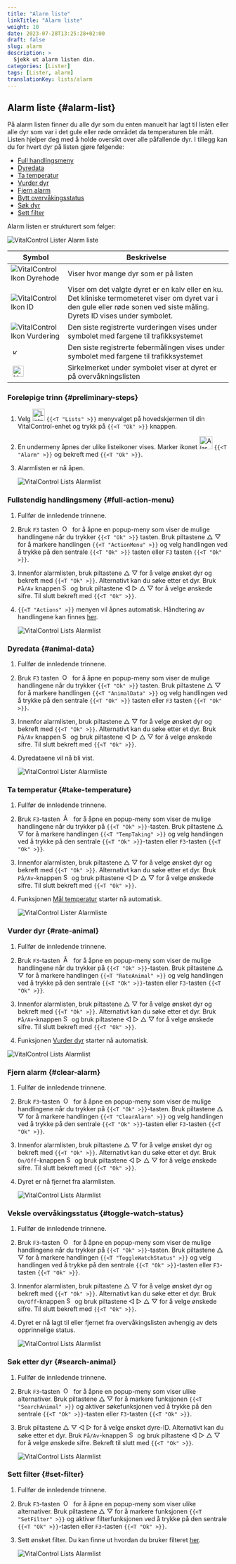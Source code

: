 ```yaml
---
title: "Alarm liste"
linkTitle: "Alarm liste"
weight: 10
date: 2023-07-28T13:25:28+02:00
draft: false
slug: alarm
description: >
  Sjekk ut alarm listen din.
categories: [Lister]
tags: [Lister, alarm]
translationKey: lists/alarm
---
```

## Alarm liste {#alarm-list}

På alarm listen finner du alle dyr som du enten manuelt har lagt til listen eller alle dyr som var i det gule eller røde området da temperaturen ble målt. Listen hjelper deg med å holde oversikt over alle påfallende dyr. I tillegg kan du for hvert dyr på listen gjøre følgende:

- [Full handlingsmeny](#full-action-menu)
- [Dyredata](#animal-data)
- [Ta temperatur](#take-temperature)
- [Vurder dyr](#rate-animal)
- [Fjern alarm](#clear-alarm)
- [Bytt overvåkingsstatus](#toggle-watch-status)
- [Søk dyr](#search-animal)
- [Sett filter](#set-filter)

Alarm listen er strukturert som følger:

   ![VitalControl Lister Alarm liste](../images/alarmstructure.png "Struktur av alarm listen")

|Symbol   | Beskrivelse
|-------  |----
| ![VitalControl Ikon Dyrehode](../images/kopf.png "Dyrehode") | Viser hvor mange dyr som er på listen
| ![VitalControl Ikon ID](../images/ID.png "ID") | Viser om det valgte dyret er en kalv eller en ku. Det kliniske termometeret viser om dyret var i den gule eller røde sonen ved siste måling. Dyrets ID vises under symbolet.
| ![VitalControl Ikon Vurdering](../images/auge.png "Ikon Vurdering") | Den siste registrerte vurderingen vises under symbolet med fargene til trafikksystemet
| &nbsp;<img src="/icons/actions/temperature.svg" width="12" align="bottom" alt="Kroppstemperatur" title="Kroppstemperatur" /> | Den siste registrerte febermålingen vises under symbolet med fargene til trafikksystemet
| &nbsp;<img src="/icons/actions/rating.svg" width="25" align="bottom" alt="Vurdering av dyr" title="Vurdering" /> |Sirkelmerket under symbolet viser at dyret er på overvåkningslisten

### Foreløpige trinn {#preliminary-steps}


1. Velg <img src="/icons/main/lists.svg" width="28" align="bottom" alt="Lists" /> `{{<T "Lists" >}}` menyvalget på hovedskjermen til din VitalControl-enhet og trykk på `{{<T "Ok" >}}` knappen.

2. En undermeny åpnes der ulike listeikoner vises. Marker ikonet <img src="/icons/lists/alarmlist.svg" width="30" align="bottom" alt="Alarm" /> `{{<T "Alarm" >}}` og bekreft med `{{<T "Ok" >}}`.

3. Alarmlisten er nå åpen.

   ![VitalControl Lists Alarmlist](../images/firststeps.png "Preliminary Steps")

### Fullstendig handlingsmeny {#full-action-menu}

1. Fullfør de innledende trinnene.

2. Bruk `F3` tasten &nbsp;<img src="/icons/footer/open-popup.svg" width="15" align="bottom" alt="Open popup" />&nbsp; for å åpne en popup-meny som viser de mulige handlingene når du trykker `{{<T "Ok" >}}` tasten. Bruk piltastene △ ▽ for å markere handlingen `{{<T "ActionMenu" >}}` og velg handlingen ved å trykke på den sentrale `{{<T "Ok" >}}` tasten eller `F3` tasten `{{<T "Ok" >}}`.

3. Innenfor alarmlisten, bruk piltastene △ ▽ for å velge ønsket dyr og bekreft med `{{<T "Ok" >}}`. Alternativt kan du søke etter et dyr. Bruk `På/Av` knappen <img src="/icons/footer/search.svg" width="15" align="bottom" alt="Search" /> og bruk piltastene ◁ ▷ △ ▽ for å velge ønskede sifre. Til slutt bekreft med `{{<T "Ok" >}}`.

4. `{{<T "Actions" >}}` menyen vil åpnes automatisk. Håndtering av handlingene kan finnes [her](/no/docs/actions/).

   ![VitalControl Lists Alarmlist](../images/actionmenu.png "Action menu")

### Dyredata {#animal-data}

1. Fullfør de innledende trinnene.

2. Bruk `F3` tasten &nbsp;<img src="/icons/footer/open-popup.svg" width="15" align="bottom" alt="Open popup" />&nbsp; for å åpne en popup-meny som viser de mulige handlingene når du trykker `{{<T "Ok" >}}` tasten. Bruk piltastene △ ▽ for å markere handlingen `{{<T "AnimalData" >}}` og velg handlingen ved å trykke på den sentrale `{{<T "Ok" >}}` tasten eller `F3` tasten `{{<T "Ok" >}}`.

3. Innenfor alarmlisten, bruk piltastene △ ▽ for å velge ønsket dyr og bekreft med `{{<T "Ok" >}}`. Alternativt kan du søke etter et dyr. Bruk `På/Av` knappen <img src="/icons/footer/search.svg" width="15" align="bottom" alt="Search" /> og bruk piltastene ◁ ▷ △ ▽ for å velge ønskede sifre. Til slutt bekreft med `{{<T "Ok" >}}`.


4. Dyredataene vil nå bli vist.

   ![VitalControl Lister Alarmliste](../images/animaldata.png "Dyredata")

### Ta temperatur {#take-temperature}

1. Fullfør de innledende trinnene.

2. Bruk `F3`-tasten &nbsp;<img src="/icons/footer/open-popup.svg" width="15" align="bottom" alt="Åpne popup" />&nbsp; for å åpne en popup-meny som viser de mulige handlingene når du trykker på `{{<T "Ok" >}}`-tasten. Bruk piltastene △ ▽ for å markere handlingen `{{<T "TempTaking" >}}` og velg handlingen ved å trykke på den sentrale `{{<T "Ok" >}}`-tasten eller `F3`-tasten `{{<T "Ok" >}}`.

3. Innenfor alarmlisten, bruk piltastene △ ▽ for å velge ønsket dyr og bekreft med `{{<T "Ok" >}}`. Alternativt kan du søke etter et dyr. Bruk `På/Av`-knappen <img src="/icons/footer/search.svg" width="15" align="bottom" alt="Søk" /> og bruk piltastene ◁ ▷ △ ▽ for å velge ønskede sifre. Til slutt bekreft med `{{<T "Ok" >}}`.

4. Funksjonen [Mål temperatur](/no/docs/actions/measure-temperature/#measure-fever) starter nå automatisk.

   ![VitalControl Lister Alarmliste](../images/temperature.png "Ta temperatur")

### Vurder dyr {#rate-animal}

1. Fullfør de innledende trinnene.

2. Bruk `F3`-tasten &nbsp;<img src="/icons/footer/open-popup.svg" width="15" align="bottom" alt="Åpne popup" />&nbsp; for å åpne en popup-meny som viser de mulige handlingene når du trykker på `{{<T "Ok" >}}`-tasten. Bruk piltastene △ ▽ for å markere handlingen `{{<T "RateAnimal" >}}` og velg handlingen ved å trykke på den sentrale `{{<T "Ok" >}}`-tasten eller `F3`-tasten `{{<T "Ok" >}}`.

3. Innenfor alarmlisten, bruk piltastene △ ▽ for å velge ønsket dyr og bekreft med `{{<T "Ok" >}}`. Alternativt kan du søke etter et dyr. Bruk `På/Av`-knappen <img src="/icons/footer/search.svg" width="15" align="bottom" alt="Søk" /> og bruk piltastene ◁ ▷ △ ▽ for å velge ønskede sifre. Til slutt bekreft med `{{<T "Ok" >}}`.

4. Funksjonen [Vurder dyr](/no/docs/actions/rating/#rate-your-animals) starter nå automatisk.

![VitalControl Lists Alarmlist](../images/rateanimal.png "Rate animal")

### Fjern alarm {#clear-alarm}

1. Fullfør de innledende trinnene.

2. Bruk `F3`-tasten &nbsp;<img src="/icons/footer/open-popup.svg" width="15" align="bottom" alt="Open popup" />&nbsp; for å åpne en popup-meny som viser de mulige handlingene når du trykker på `{{<T "Ok" >}}`-tasten. Bruk piltastene △ ▽ for å markere handlingen `{{<T "ClearAlarm" >}}` og velg handlingen ved å trykke på den sentrale `{{<T "Ok" >}}`-tasten eller `F3`-tasten `{{<T "Ok" >}}`.

3. Innenfor alarmlisten, bruk piltastene △ ▽ for å velge ønsket dyr og bekreft med `{{<T "Ok" >}}`. Alternativt kan du søke etter et dyr. Bruk `On/Off`-knappen <img src="/icons/footer/search.svg" width="15" align="bottom" alt="Search" /> og bruk piltastene ◁ ▷ △ ▽ for å velge ønskede sifre. Til slutt bekreft med `{{<T "Ok" >}}`.

4. Dyret er nå fjernet fra alarmlisten.

   ![VitalControl Lists Alarmlist](../images/clearalarm.png "Clear alarm")

### Veksle overvåkingsstatus {#toggle-watch-status}

1. Fullfør de innledende trinnene.

2. Bruk `F3`-tasten &nbsp;<img src="/icons/footer/open-popup.svg" width="15" align="bottom" alt="Open popup" />&nbsp; for å åpne en popup-meny som viser de mulige handlingene når du trykker på `{{<T "Ok" >}}`-tasten. Bruk piltastene △ ▽ for å markere handlingen `{{<T "ToggleWatchStatus" >}}` og velg handlingen ved å trykke på den sentrale `{{<T "Ok" >}}`-tasten eller `F3`-tasten `{{<T "Ok" >}}`.

3. Innenfor alarmlisten, bruk piltastene △ ▽ for å velge ønsket dyr og bekreft med `{{<T "Ok" >}}`. Alternativt kan du søke etter et dyr. Bruk `On/Off`-knappen <img src="/icons/footer/search.svg" width="15" align="bottom" alt="Search" /> og bruk piltastene ◁ ▷ △ ▽ for å velge ønskede sifre. Til slutt bekreft med `{{<T "Ok" >}}`.

4. Dyret er nå lagt til eller fjernet fra overvåkingslisten avhengig av dets opprinnelige status.

   ![VitalControl Lists Alarmlist](../images/watchlist.png "Toggle watch status")

### Søk etter dyr {#search-animal}


1. Fullfør de innledende trinnene.

2. Bruk `F3`-tasten &nbsp;<img src="/icons/footer/open-popup.svg" width="15" align="bottom" alt="Open popup" />&nbsp; for å åpne en popup-meny som viser ulike alternativer. Bruk piltastene △ ▽ for å markere funksjonen `{{<T "SearchAnimal" >}}` og aktiver søkefunksjonen ved å trykke på den sentrale `{{<T "Ok" >}}`-tasten eller `F3`-tasten `{{<T "Ok" >}}`.

3. Bruk piltastene △ ▽ ◁ ▷ for å velge ønsket dyre-ID. Alternativt kan du søke etter et dyr. Bruk `På/Av`-knappen <img src="/icons/footer/search.svg" width="15" align="bottom" alt="Search" /> og bruk piltastene ◁ ▷ △ ▽ for å velge ønskede sifre. Bekreft til slutt med `{{<T "Ok" >}}`.

   ![VitalControl Lists Alarmlist](../images/searchanimal.png "Search animal")

### Sett filter {#set-filter}

1. Fullfør de innledende trinnene.

2. Bruk `F3`-tasten &nbsp;<img src="/icons/footer/open-popup.svg" width="15" align="bottom" alt="Open popup" />&nbsp; for å åpne en popup-meny som viser ulike alternativer. Bruk piltastene △ ▽ for å markere funksjonen `{{<T "SetFilter" >}}` og aktiver filterfunksjonen ved å trykke på den sentrale `{{<T "Ok" >}}`-tasten eller `F3`-tasten `{{<T "Ok" >}}`.

3. Sett ønsket filter. Du kan finne ut hvordan du bruker filteret [her](../../filter/#applying-filters).

   ![VitalControl Lists Alarmlist](../images/setfilter.png "Set filter")

